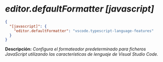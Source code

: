 <!-- Autor: Daniel Benjamin Perez Morales -->
<!-- GitHub: https://github.com/DanielBenjaminPerezMoralesDev13 -->
<!-- Gitlab: https://gitlab.com/DanielBenjaminPerezMoralesDev13 -->
<!-- Correo electrónico: danielperezdev@proton.me -->

# ***editor.defaultFormatter [javascript]***

```json
{
  "[javascript]": {
    "editor.defaultFormatter": "vscode.typescript-language-features"
  }
}
```

**Descripción:** *Configura el formateador predeterminado para ficheros JavaScript utilizando las características de lenguaje de Visual Studio Code.*
